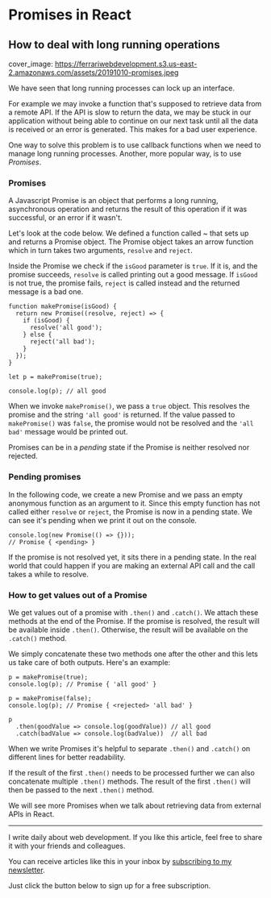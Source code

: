 # Promises in React
## How to deal with long running operations

cover_image: https://ferrariwebdevelopment.s3.us-east-2.amazonaws.com/assets/20191010-promises.jpeg

We have seen that long running processes can lock up an interface.

For example we may invoke a function that's supposed to retrieve data from a remote API. If the API is slow to return the data, we may be stuck in our application without being able to continue on our next task until all the data is received or an error is generated. This makes for a bad user experience.

One way to solve this problem is to use callback functions when we need to manage long running processes.
Another, more popular way, is to use *Promises*.

### Promises

A Javascript Promise is an object that performs a long running, asynchronous operation and returns the result of this operation if it was successful, or an error if it wasn't.

Let's look at the code below. We defined a function called ~ that sets up and returns a Promise object.
The Promise object takes an arrow function which in turn takes two arguments, `resolve` and `reject`.

Inside the Promise we check if the `isGood` parameter is `true`.
If it is, and the promise succeeds, `resolve` is called printing out a good message.
If `isGood` is not true, the promise fails, `reject` is called instead and the returned message is a bad one.

```
function makePromise(isGood) {
  return new Promise((resolve, reject) => {
    if (isGood) {
      resolve('all good');
    } else {
      reject('all bad');
    }
  });
}

let p = makePromise(true);

console.log(p); // all good
```

When we invoke `makePromise()`, we pass a `true` object. This resolves the promise and the string `'all good'` is returned.
If the value passed to `makePromise()` was `false`, the promise would not be resolved and the `'all bad'` message would be printed out.

Promises can be in a *pending* state if the Promise is neither resolved nor rejected.

### Pending promises

In the following code, we create a new Promise and we pass an empty anonymous function as an argument to it. Since this empty function has not called either `resolve` or `reject`, the Promise is now in a pending state.
We can see it's pending when we print it out on the console.

```
console.log(new Promise(() => {}));
// Promise { <pending> }
```

If the promise is not resolved yet, it sits there in a pending state. In the real world that could happen if you are making an external API call and the call takes a while to resolve.

### How to get values out of a Promise

We get values out of a promise with `.then()` and `.catch()`.
We attach these methods at the end of the Promise.
If the promise is resolved, the result will be available inside `.then()`. Otherwise, the result will be available on the `.catch()` method.

We simply concatenate these two methods one after the other and this lets us take care of both outputs. Here's an example:

```
p = makePromise(true);
console.log(p); // Promise { 'all good' }

p = makePromise(false);
console.log(p); // Promise { <rejected> 'all bad' }

p
  .then(goodValue => console.log(goodValue)) // all good
  .catch(badValue => console.log(badValue))  // all bad
```

When we write Promises it's helpful to separate `.then()` and `.catch()` on different lines for better readability.

If the result of the first `.then()` needs to be processed further we can also concatenate multiple `.then()` methods. The result of the first `.then()` will then be passed to the next `.then()` method.

We will see more Promises when we talk about retrieving data from external APIs in React.

---

I write daily about web development. If you like this article, feel free to share it with your friends and colleagues.

You can receive articles like this in your inbox by [subscribing to my newsletter](https://cesare.substack.com). 

Just click the button below to sign up for a free subscription.